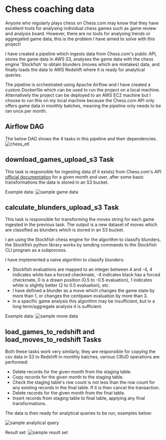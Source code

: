 # Chess coaching data
Anyone who regularly plays chess on Chess.com may know that they have excellent tools for analysing individual chess games such as game review and analysis board. However, there are no tools for analysing trends or aggregated game data, this is the problem I have aimed to solve with this project!

I have created a pipeline which ingests data from Chess.com's public API, stores the game data in AWS S3, analyses the game data with the chess engine 'Stockfish' to obtain blunders (moves which are mistakes) data, and finally loads the data to AWS Redshift where it is ready for analytical queries. 

The pipeline is orchestrated using Apache Airflow and I have created a custom Dockerfile which can be used to run the project on a local machine. Alternatively the project can be deployed to an AWS EC2 machine but I choose to run this on my local machine because the Chess.com API only offers game data in monthly batches, meaning the pipeline only needs to be ran once per month.

## Airflow DAG
The below DAG shows the 4 tasks in this pipeline and their dependencies.
![chess_etl](https://github.com/user-attachments/assets/f983b6de-9960-4c16-a033-2c8dcbe489ea)

## download_games_upload_s3 Task
This task is responsible for ingesting data (if it exists) from Chess.com's API [official documentation](https://www.chess.com/news/view/published-data-api) for a given month and user, after some basic transformations the data is stored in an S3 bucket.

Example data:
![sample game data](https://github.com/user-attachments/assets/fbfd72a4-2366-4bb9-bcc5-88184458ec51)

## calculate_blunders_upload_s3 Task
This task is responsible for transforming the moves string for each game ingested in the previous task. The output is a new dataset of moves which are classified as blunders which is stored in an S3 bucket.

I am using the Stockfish chess engine for the algorithm to classify blunders, the Stockfish python library works by sending commands to the Stockfish CLI program as a subprocess. 

I have implemented a naive algorithm to classify blunders: 
* Stockfish evaluations are mapped to an integer between 4 and -4, 4 indicates white has a forced checkmate, -4 indicates black has a forced checkmate, 0 is a drawn position (0.5 to -0.5 evaluation), 1 indicates white is slightly better (2 to 0.5 evaluation), etc.
* I have defined a blunder as a move which changes the game state by more than 1, or changes the centipawn evaluation by more than 3.
* In a specific game analysis this algorithm may be insufficient, but in a long term/aggregate analysis it is sufficient.

Example data:
![sample move data](https://github.com/user-attachments/assets/e193132c-34cb-4e04-bf1c-a1f3f511ecc3)

## load_games_to_redshift and load_moves_to_redshift Tasks
Both these tasks work very similarly, they are responsible for copying the csv data in S3 to Redshift in monthly batches, various CRUD operations are performed:
* Delete records for the given month from the staging table.
* Copy records for the given month to the staging table.
* Check the staging table's row count is not less than the row count for any existing records in the final table. If it is then cancel the transaction.
* Delete records for the given month from the final table.
* Insert records from staging table to final table, applying any final transformations.

The data is then ready for analytical queries to be run, examples below:

![sample analytical query](https://github.com/user-attachments/assets/f170fcdb-b300-4696-b03b-da1b7c4a4d31)

Result set:
![sample result set](https://github.com/user-attachments/assets/a5d0cfc6-0668-4bc6-ab90-b4c875f5b62a)
